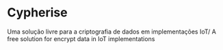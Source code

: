 # Cypherise
Uma solução livre para a criptografia de dados em implementações IoT/ A free solution for encrypt data in IoT implementations
